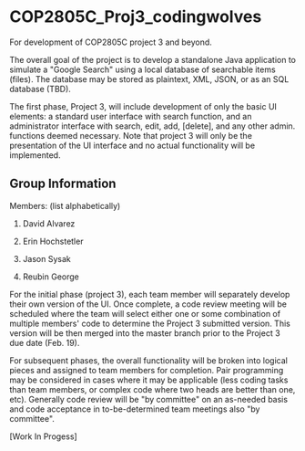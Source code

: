 # COP2805C_Proj3_codingwolves
For development of COP2805C project 3 and beyond. 

The overall goal of the project is to develop a standalone Java application to simulate a "Google Search" using a local database of searchable items (files). The database may be stored as plaintext, XML, JSON, or as an SQL database (TBD). 

The first phase, Project 3, will include development of only the basic UI elements: a standard user interface with search function, and an administrator interface with search, edit, add, [delete], and any other admin. functions deemed necessary. Note that project 3 will only be the presentation of the UI interface and no actual functionality will be implemented.

Group Information
-----------------

Members: (list alphabetically)

1. David Alvarez

2. Erin Hochstetler

3. Jason Sysak

4. Reubin George


For the initial phase (project 3), each team member will separately develop their own version of the UI. Once complete, a code review meeting will be scheduled where the team will select either one or some combination of multiple members' code to determine the Project 3 submitted version. This version will be then merged into the master branch prior to the Project 3 due date (Feb. 19).

For subsequent phases, the overall functionality will be broken into logical pieces and assigned to team members for completion. Pair programming may be considered in cases where it may be applicable (less coding tasks than team members, or complex code where two heads are better than one, etc). Generally code review will be "by committee" on an as-needed basis and code acceptance in to-be-determined team meetings also "by committee".

[Work In Progess]
